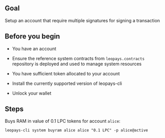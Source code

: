 ## Goal

Setup an account that require multiple signatures for signing a transaction

## Before you begin

* You have an account

* Ensure the reference system contracts from `leopays.contracts` repository is deployed and used to manage system resources

* You have sufficient token allocated to your account

* Install the currently supported version of leopays-cli

* Unlock your wallet

## Steps

Buys RAM in value of 0.1 LPC tokens for account `alice`:

```shell
leopays-cli system buyram alice alice "0.1 LPC" -p alice@active
```